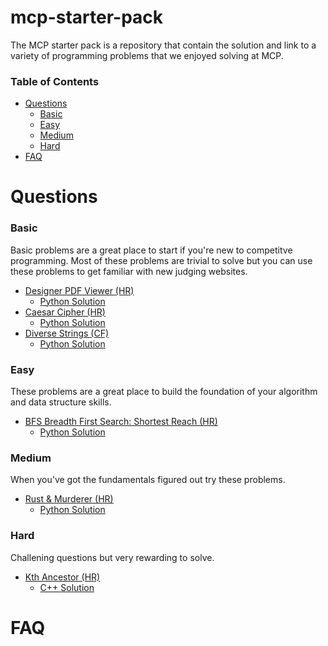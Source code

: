 # mcp-starter-pack

The MCP starter pack is a repository that contain the solution and link to a variety of programming problems that we enjoyed solving at MCP.

### Table of Contents

- [Questions](#Questions)
     - [Basic](#Basic)
     - [Easy](#Easy)
     - [Medium](#Medium)
     - [Hard](#Hard)
- [FAQ](#FAQ)

# Questions

### Basic

Basic problems are a great place to start if you're new to competitve programming. Most of these problems are trivial to solve but you can use these problems to get familiar with new judging websites. 

- [Designer PDF Viewer (HR)](https://www.hackerrank.com/challenges/designer-pdf-viewer/problem)
    - [Python Solution](https://github.com/le-michael/mcp-starter-pack/blob/master/solutions/designer_pdf_viewer/sol.py)
- [Caesar Cipher (HR)](https://www.hackerrank.com/challenges/caesar-cipher-1/problem)
    - [Python Solution](https://github.com/le-michael/mcp-starter-pack/blob/master/solutions/caesar_cipher/sol.py)
- [Diverse Strings (CF)](https://codeforces.com/contest/1144/problem/A)
    - [Python Solution](https://github.com/le-michael/mcp-starter-pack/blob/master/solutions/diverse_strings/sol.py)

### Easy

These problems are a great place to build the foundation of your algorithm and data structure skills.

- [BFS Breadth First Search: Shortest Reach (HR)](https://www.hackerrank.com/challenges/bfsshortreach/problem)
    - [Python Solution]()
### Medium

When you've got the fundamentals figured out try these problems.

- [Rust & Murderer (HR)](https://www.hackerrank.com/challenges/rust-murderer/problem)
    - [Python Solution](https://github.com/le-michael/mcp-starter-pack/blob/master/solutions/rust_murderer/sol.py)

### Hard

Challening questions but very rewarding to solve. 

- [Kth Ancestor (HR)](https://www.hackerrank.com/challenges/kth-ancestor/problem)
    - [C++ Solution](https://github.com/le-michael/mcp-starter-pack/blob/master/solutions/kth_ancestor/sol.cpp)
# FAQ
